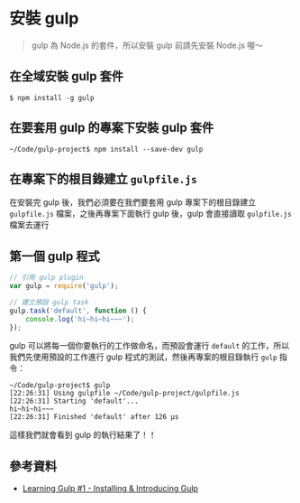 # 安裝 gulp

> gulp 為 Node.js 的套件，所以安裝 gulp 前請先安裝 Node.js 喔～

## 在全域安裝 gulp 套件

```shell
$ npm install -g gulp
```

## 在要套用 gulp 的專案下安裝 gulp 套件

```shell
~/Code/gulp-project$ npm install --save-dev gulp
```

## 在專案下的根目錄建立 `gulpfile.js`

在安裝完 gulp 後，我們必須要在我們要套用 gulp 專案下的根目錄建立 `gulpfile.js` 檔案，之後再專案下面執行 gulp 後，gulp 會直接讀取 `gulpfile.js` 檔案去運行

## 第一個 gulp 程式

```js
// 引用 gulp plugin
var gulp = require('gulp');

// 建立預設 gulp task
gulp.task('default', function () {
    console.log('hi~hi~hi~~~');
});
```
gulp 可以將每一個你要執行的工作做命名，而預設會運行 `default` 的工作，所以我們先使用預設的工作進行 gulp 程式的測試，然後再專案的根目錄執行 `gulp` 指令：

```shell
~/Code/gulp-project$ gulp
[22:26:31] Using gulpfile ~/Code/gulp-project/gulpfile.js
[22:26:31] Starting 'default'...
hi~hi~hi~~~
[22:26:31] Finished 'default' after 126 μs
```

這樣我們就會看到 gulp 的執行結果了！！


## 參考資料
* [Learning Gulp #1 - Installing & Introducing Gulp](https://www.youtube.com/watch?v=wNlEK8qrb0M&list=PLLnpHn493BHE2RsdyUNpbiVn-cfuV7Fos&index=1)
